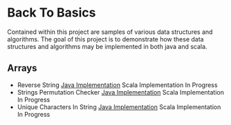 Back To Basics
============

Contained within this project are samples of various data structures and algorithms.  The goal of this project is to demonstrate how these data structures and algorithms may be implemented in both java and scala.

Arrays
------
- Reverse String
  [Java Implementation](../blob/master/src/main/java/com/gagnechris/arrays/ReverseString.java)
  Scala Implementation In Progress
- Strings Permutation Checker
  [Java Implementation](../blob/master/src/main/java/com/gagnechris/arrays/StringsPermutationChecker.java)
  Scala Implementation In Progress
- Unique Characters In String
  [Java Implementation](../blob/master/src/main/java/com/gagnechris/arrays/UniqueCharactersInString.java)
  Scala Implementation In Progress
